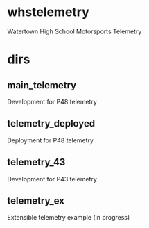 # whstelemetry
Watertown High School Motorsports Telemetry


# dirs
## main_telemetry
Development for P48 telemetry

## telemetry_deployed
Deployment for P48 telemetry

## telemetry_43
Development for P43 telemetry

## telemetry_ex
Extensible telemetry example (in progress)
